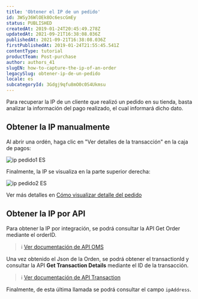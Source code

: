 ```yaml
---
title: 'Obtener el IP de un pedido'
id: 3WSy36WlOEk8Oc6escGmEy
status: PUBLISHED
createdAt: 2019-01-24T20:45:49.278Z
updatedAt: 2021-09-21T16:38:08.036Z
publishedAt: 2021-09-21T16:38:08.036Z
firstPublishedAt: 2019-01-24T21:55:45.541Z
contentType: tutorial
productTeam: Post-purchase
author: authors_41
slugEN: how-to-capture-the-ip-of-an-order
legacySlug: obtener-ip-de-un-pedido
locale: es
subcategoryId: 3Gdgj9qfu8mO0c0S4Ukmsu
---
```


Para recuperar la IP de un cliente que realizó un pedido en su tienda, basta analizar la información del pago realizado, el cual informará dicho dato.

## Obtener la IP manualmente

Al abrir una ordén, haga clic en "Ver detalles de la transacción" en la caja de pagos:

![ip pedido1 ES](//images.ctfassets.net/alneenqid6w5/57bJimzndm6e0US0GywG6e/7830e3b7c8b98544013781daacc949d5/ip_pedido1_ES.png)

Finalmente, la IP se visualiza en la parte superior derecha:

![ip pedido2 ES](//images.ctfassets.net/alneenqid6w5/3M7hIdC8la28CCkq2g0Wou/a3eb0f89c0f1b1c8112c533ba059c3a2/ip_pedido2_ES.png)

Ver más detalles en [Cómo visualizar detalle del pedido](/es/tutorial/como-visualizar-detalle-del-pedido)

## Obtener la IP por API
Para obtener la IP por integración, se podrá consultar la API Get Order mediante el orderID.

> ℹ️ [Ver documentación de API OMS](https://developers.vtex.com/reference/orders#getorder)

Una vez obtenido el Json de la Orden, se podrá obtener el transactionId y consultar la API **Get Transaction Details** mediante el ID de la transacción.

> ℹ️ [Ver documentación de API Transaction](https://developers.vtex.com/reference/transaction-process#transactiondetails)

Finalmente, de esta última llamada se podrá consultar el campo `ipAddress`.
